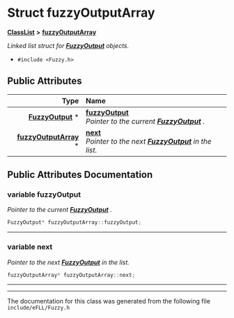 

# Struct fuzzyOutputArray



[**ClassList**](annotated.md) **>** [**fuzzyOutputArray**](structfuzzy_output_array.md)



_Linked list struct for_ [_**FuzzyOutput**_](class_fuzzy_output.md) _objects._

* `#include <Fuzzy.h>`





















## Public Attributes

| Type | Name |
| ---: | :--- |
|  [**FuzzyOutput**](class_fuzzy_output.md) \* | [**fuzzyOutput**](#variable-fuzzyoutput)  <br>_Pointer to the current_ [_**FuzzyOutput**_](class_fuzzy_output.md) _._ |
|  [**fuzzyOutputArray**](structfuzzy_output_array.md) \* | [**next**](#variable-next)  <br>_Pointer to the next_ [_**FuzzyOutput**_](class_fuzzy_output.md) _in the list._ |












































## Public Attributes Documentation




### variable fuzzyOutput 

_Pointer to the current_ [_**FuzzyOutput**_](class_fuzzy_output.md) _._
```C++
FuzzyOutput* fuzzyOutputArray::fuzzyOutput;
```




<hr>



### variable next 

_Pointer to the next_ [_**FuzzyOutput**_](class_fuzzy_output.md) _in the list._
```C++
fuzzyOutputArray* fuzzyOutputArray::next;
```




<hr>

------------------------------
The documentation for this class was generated from the following file `include/eFLL/Fuzzy.h`

